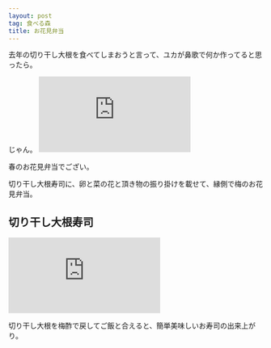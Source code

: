 ```yaml
---
layout: post
tag: 食べる森
title: お花見弁当
---
```

去年の切り干し大根を食べてしまおうと言って、ユカが鼻歌で何か作ってると思ったら。

じゃん。
![](https://kobapan.com/p/i.php?/galleries/edible-forest-garden/IMG_20200318_120938-sm.jpg)

春のお花見弁当でござい。

切り干し大根寿司に、卵と菜の花と頂き物の振り掛けを載せて、縁側で梅のお花見弁当。

## 切り干し大根寿司
![](https://kobapan.com/p/i.php?/galleries/edible-forest-garden/IMG_20200318_121004-sm.jpg)

切り干し大根を梅酢で戻してご飯と合えると、簡単美味しいお寿司の出来上がり。
